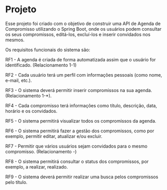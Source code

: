 # Projeto

Esse projeto foi criado com o objetivo de construir uma API de Agenda de Compromisso utilizando o Spring Boot, onde os usuários podem consultar os seus compromissos, editá-los, excluí-los e inserir convidados nos mesmos. 

Os requisitos funcionais do sistema são:

RF1 - A agenda é criada de forma automatizada assim que o usuário for identificado. (Relacionamento 1-1)

RF2 - Cada usuário terá um perfil com informações pessoais (como nome, e-mail, etc.).

RF3 - O sistema deverá permitir inserir compromissos na sua agenda.(Relacionamento 1-*).

RF4 - Cada compromisso terá informações como título, descrição, data, horário e os convidados.

RF5 - O sistema permitirá visualizar todos os compromissos da agenda.

RF6 - O sistema permitirá fazer a gestão dos compromissos, como por exemplo, permitir editar, atualizar e/ou excluir.

RF7 - Permitir que vários usuários sejam convidados para o mesmo compromisso. (Relacionamento *-*)

RF8 - O sistema permitirá consultar o status dos compromissos, por exemplo, a realizar, realizado.

RF9 - O sistema deverá permitir realizar uma busca pelos compromissos pelo título.
